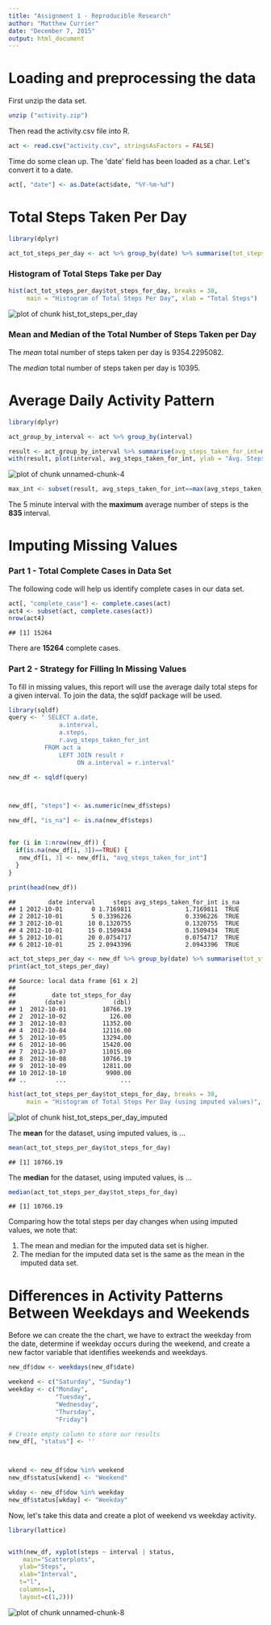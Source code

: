 ```yaml
---
title: "Assignment 1 - Reproducible Research"
author: "Matthew Currier"
date: "December 7, 2015"
output: html_document
---
```

# Loading and preprocessing the data
First unzip the data set.

```r
unzip ("activity.zip")
```

Then read the activity.csv file into R.

```r
act <- read.csv("activity.csv", stringsAsFactors = FALSE)
```

Time do some clean up. The 'date' field has been loaded as a char. Let's convert it to a date.

```r
act[, "date"] <- as.Date(act$date, "%Y-%m-%d")
```


# Total Steps Taken Per Day


```r
library(dplyr)

act_tot_steps_per_day <- act %>% group_by(date) %>% summarise(tot_steps_for_day=sum(steps, na.rm=TRUE))
```

### Histogram of Total Steps Take per Day


```r
hist(act_tot_steps_per_day$tot_steps_for_day, breaks = 30, 
     main = "Histogram of Total Steps Per Day", xlab = "Total Steps")
```

![plot of chunk hist_tot_steps_per_day](figure/hist_tot_steps_per_day-1.png) 

### Mean and Median of the Total Number of Steps Taken per Day

The *mean* total number of steps taken per day is 9354.2295082.

The *median* total number of steps taken per day is 10395.

# Average Daily Activity Pattern



```r
library(dplyr)

act_group_by_interval <- act %>% group_by(interval)

result <- act_group_by_interval %>% summarise(avg_steps_taken_for_int=mean(steps, na.rm=TRUE))
with(result, plot(interval, avg_steps_taken_for_int, ylab = "Avg. Steps For Interval", xlab = "Interval", main = "Avg. Daily Activity Plot"))
```

![plot of chunk unnamed-chunk-4](figure/unnamed-chunk-4-1.png) 

```r
max_int <- subset(result, avg_steps_taken_for_int==max(avg_steps_taken_for_int))
```

The 5 minute interval with the **maximum** average number of steps is the **835** interval.

# Imputing Missing Values

### Part 1 - Total Complete Cases in Data Set

The following code will help us identify complete cases in our data set.


```r
act[, "complete_case"] <- complete.cases(act)
act4 <- subset(act, complete.cases(act))
nrow(act4)
```

```
## [1] 15264
```

There are **15264** complete cases.

### Part 2 - Strategy for Filling In Missing Values

To fill in missing values, this report will use the average daily total steps for a given interval. To join the data, the sqldf package will be used.


```r
library(sqldf)
query <- " SELECT a.date, 
              a.interval, 
              a.steps, 
              r.avg_steps_taken_for_int 
          FROM act a 
              LEFT JOIN result r 
                   ON a.interval = r.interval"

new_df <- sqldf(query)



new_df[, "steps"] <- as.numeric(new_df$steps)

new_df[, "is_na"] <- is.na(new_df$steps)

       
for (i in 1:nrow(new_df)) {
  if(is.na(new_df[i, 3])==TRUE) {
   new_df[i, 3] <- new_df[i, "avg_steps_taken_for_int"]
  }
}
                               
print(head(new_df))                               
```

```
##         date interval     steps avg_steps_taken_for_int is_na
## 1 2012-10-01        0 1.7169811               1.7169811  TRUE
## 2 2012-10-01        5 0.3396226               0.3396226  TRUE
## 3 2012-10-01       10 0.1320755               0.1320755  TRUE
## 4 2012-10-01       15 0.1509434               0.1509434  TRUE
## 5 2012-10-01       20 0.0754717               0.0754717  TRUE
## 6 2012-10-01       25 2.0943396               2.0943396  TRUE
```



```r
act_tot_steps_per_day <- new_df %>% group_by(date) %>% summarise(tot_steps_for_day=sum(steps, na.rm=TRUE))
print(act_tot_steps_per_day)
```

```
## Source: local data frame [61 x 2]
## 
##          date tot_steps_for_day
##        (date)             (dbl)
## 1  2012-10-01          10766.19
## 2  2012-10-02            126.00
## 3  2012-10-03          11352.00
## 4  2012-10-04          12116.00
## 5  2012-10-05          13294.00
## 6  2012-10-06          15420.00
## 7  2012-10-07          11015.00
## 8  2012-10-08          10766.19
## 9  2012-10-09          12811.00
## 10 2012-10-10           9900.00
## ..        ...               ...
```


```r
hist(act_tot_steps_per_day$tot_steps_for_day, breaks = 30, 
     main = "Histogram of Total Steps Per Day (using imputed values)", xlab = "Total Steps")
```

![plot of chunk hist_tot_steps_per_day_imputed](figure/hist_tot_steps_per_day_imputed-1.png) 

The **mean** for the dataset, using imputed values, is ...


```r
mean(act_tot_steps_per_day$tot_steps_for_day)
```

```
## [1] 10766.19
```

The **median** for the dataset, using imputed values, is ...

```r
median(act_tot_steps_per_day$tot_steps_for_day)
```

```
## [1] 10766.19
```

Comparing how the total steps per day changes when using imputed values, we note that:

1. The mean and median for the imputed data set is higher.
2. The median for the imputed data set is the same as the mean in the imputed data set.


# Differences in Activity Patterns Between Weekdays and Weekends

Before we can create the the chart, we have to extract the weekday from the date, determine if weekday occurs during the weekend, and create a new factor variable that identifies weekends and weekdays.


```r
new_df$dow <- weekdays(new_df$date)

weekend <- c("Saturday", "Sunday")
weekday <- c("Monday",
             "Tuesday",
             "Wednesday",
             "Thursday",
             "Friday")

# Create empty column to store our results
new_df[, "status"] <- ''



wkend <- new_df$dow %in% weekend
new_df$status[wkend] <- "Weekend"

wkday <- new_df$dow %in% weekday
new_df$status[wkday] <- "Weekday"
```

Now, let's take this data and create a plot of weekend vs weekday activity.


```r
library(lattice)


with(new_df, xyplot(steps ~ interval | status, 
  	main="Scatterplots", 
   ylab="Steps", 
   xlab="Interval", 
   t="l", 
   columns=1,
   layout=c(1,2)))
```

![plot of chunk unnamed-chunk-8](figure/unnamed-chunk-8-1.png) 



